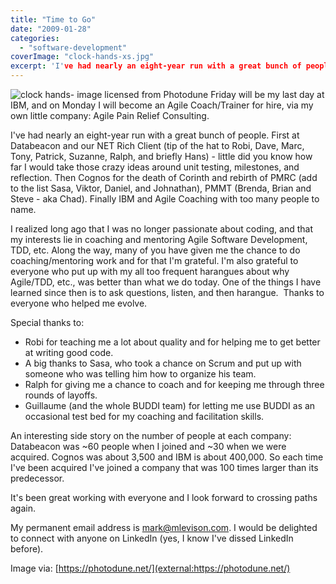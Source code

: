 ```yaml
---
title: "Time to Go"
date: "2009-01-28"
categories: 
  - "software-development"
coverImage: "clock-hands-xs.jpg"
excerpt: 'I've had nearly an eight-year run with a great bunch of people. First at Databeacon and'
---
```


![clock hands- image licensed from Photodune](src/content/blog/time-to-go/images/clock-hands-xs.jpg) Friday will be my last day at IBM, and on Monday I will become an Agile Coach/Trainer for hire, via my own little company: Agile Pain Relief Consulting.

I've had nearly an eight-year run with a great bunch of people. First at Databeacon and our NET Rich Client (tip of the hat to Robi, Dave, Marc, Tony, Patrick, Suzanne, Ralph, and briefly Hans) - little did you know how far I would take those crazy ideas around unit testing, milestones, and reflection. Then Cognos for the death of Corinth and rebirth of PMRC (add to the list Sasa, Viktor, Daniel, and Johnathan), PMMT (Brenda, Brian and Steve - aka Chad). Finally IBM and Agile Coaching with too many people to name.

I realized long ago that I was no longer passionate about coding, and that my interests lie in coaching and mentoring Agile Software Development, TDD, etc. Along the way, many of you have given me the chance to do coaching/mentoring work and for that I'm grateful. I'm also grateful to everyone who put up with my all too frequent harangues about why Agile/TDD, etc., was better than what we do today. One of the things I have learned since then is to ask questions, listen, and then harangue.  Thanks to everyone who helped me evolve.

Special thanks to:

- Robi for teaching me a lot about quality and for helping me to get better at writing good code.
- A big thanks to Sasa, who took a chance on Scrum and put up with someone who was telling him how to organize his team.
- Ralph for giving me a chance to coach and for keeping me through three rounds of layoffs.
- Guillaume (and the whole BUDDI team) for letting me use BUDDI as an occasional test bed for my coaching and facilitation skills.

An interesting side story on the number of people at each company: Databeacon was ~60 people when I joined and ~30 when we were acquired. Cognos was about 3,500 and IBM is about 400,000. So each time I've been acquired I've joined a company that was 100 times larger than its predecessor.

It's been great working with everyone and I look forward to crossing paths again.

My permanent email address is [mark@mlevison.com](mailto:mark@mlevison.com). I would be delighted to connect with anyone on LinkedIn (yes, I know I've dissed LinkedIn before).

Image via: [https://photodune.net/](external:https://photodune.net/)
